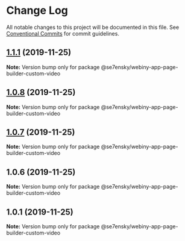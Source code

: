 # Change Log

All notable changes to this project will be documented in this file.
See [Conventional Commits](https://conventionalcommits.org) for commit guidelines.

## [1.1.1](https://github.com/SE7ENSKY/se7ensky-webiny-plugins/compare/@se7ensky/webiny-app-page-builder-custom-video@1.0.8...@se7ensky/webiny-app-page-builder-custom-video@1.1.1) (2019-11-25)

**Note:** Version bump only for package @se7ensky/webiny-app-page-builder-custom-video





## [1.0.8](https://github.com/SE7ENSKY/se7ensky-webiny-plugins/compare/@se7ensky/webiny-app-page-builder-custom-video@1.0.7...@se7ensky/webiny-app-page-builder-custom-video@1.0.8) (2019-11-25)

**Note:** Version bump only for package @se7ensky/webiny-app-page-builder-custom-video





## [1.0.7](https://github.com/SE7ENSKY/se7ensky-webiny-plugins/compare/@se7ensky/webiny-app-page-builder-custom-video@1.0.6...@se7ensky/webiny-app-page-builder-custom-video@1.0.7) (2019-11-25)

**Note:** Version bump only for package @se7ensky/webiny-app-page-builder-custom-video





## 1.0.6 (2019-11-25)

**Note:** Version bump only for package @se7ensky/webiny-app-page-builder-custom-video





## 1.0.1 (2019-11-25)

**Note:** Version bump only for package @se7ensky/webiny-app-page-builder-custom-video

